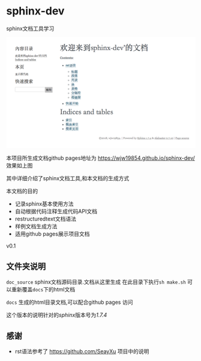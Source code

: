 # sphinx-dev
sphinx文档工具学习

![](images/README-36dda819.png)

本项目所生成文档github pages地址为 https://wjw19854.github.io/sphinx-dev/ 效果如上图

其中详细介绍了sphinx文档工具,和本文档的生成方式

本文档的目的

* 记录sphinx基本使用方法
* 自动根据代码注释生成代码API文档
* restructuredtext文档语法
* 样例文档生成方法
* 适用github pages展示项目文档

v0.1


## 文件夹说明

`doc_source` sphinx文档源码目录.文档从这里生成 在此目录下执行`sh make.sh` 可以重新覆盖`docs`下的html文档

`docs` 生成的html目录文档,可以配合github pages 访问

这个版本的说明针对的*sphinx*版本号为*1.7.4*

## 感谢

* rst语法参考了 https://github.com/SeayXu 项目中的说明
